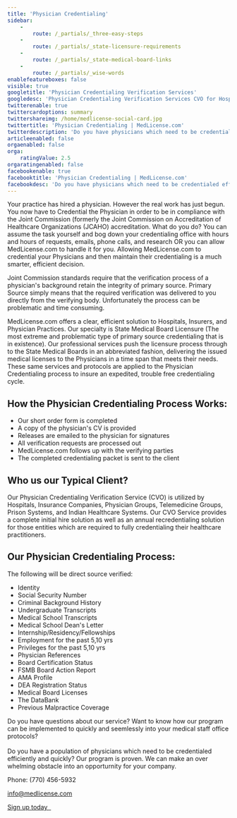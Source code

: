 ```yaml
---
title: 'Physician Credentialing'
sidebar:
    -
        route: /_partials/_three-easy-steps
    -
        route: /_partials/_state-licensure-requirements
    -
        route: /_partials/_state-medical-board-links
    -
        route: /_partials/_wise-words
enablefeatureboxes: false
visible: true
googletitle: 'Physician Credentialing Verification Services'
googledesc: 'Physician Credentialing Verification Services CVO for Hospitals, Physician Groups,and  Insurance Companies who credential healthcare practittioners'
twitterenable: true
twittercardoptions: summary
twittershareimg: /home/medlicense-social-card.jpg
twittertitle: 'Physician Credentialing | MedLicense.com'
twitterdescription: 'Do you have physicians which need to be credentialed efficiently and quickly? Our program is proven. We can make an over whelming obstacle into an opporturnity for your company.'
articleenabled: false
orgaenabled: false
orga:
    ratingValue: 2.5
orgaratingenabled: false
facebookenable: true
facebooktitle: 'Physician Credentialing | MedLicense.com'
facebookdesc: 'Do you have physicians which need to be credentialed efficiently and quickly? Our program is proven. We can make an over whelming obstacle into an opporturnity for your company.'
---
```


<p>Your practice has hired a physician. However the real work has just begun. You now have to Credential the Physician in order to be in compliance with the Joint Commission (formerly the Joint Commission on Accreditation of Healthcare Organizations (JCAHO) accreditation. What do you do? You can assume the task yourself and bog down your credentialing office with hours and hours of requests, emails, phone calls, and research OR you can allow MedLicense.com to handle it for you. Allowing MedLicense.com to credential your Physicians and then maintain their credentialing is a much smarter, efficient decision.</p>
<p>Joint Commission standards require that the verification process of a physician's background retain the integrity of primary source. Primary Source simply means that the required verification was delivered to you directly from the verifying body. Unfortunately the process can be problematic and time consuming.</p>
<p>MedLicense.com offers a clear, efficient solution to Hospitals, Insurers, and Physician Practices. Our specialty is State Medical Board Licensure (The most extreme and problematic type of primary source credentialing that is in existence). Our professional services push the licensure process through to the State Medical Boards in an abbreviated fashion, delivering the issued medical licenses to the Physicians in a time span that meets their needs. These same services and protocols are applied to the Physician Credentialing process to insure an expedited, trouble free credentialing cycle.</p>
<h2 id="mcetoc_1cec8onnj0">How the Physician Credentialing Process Works:</h2>
<ul>
<li>Our short order form is completed</li>
<li>A copy of the physician's CV is provided</li>
<li>Releases are emailed to the physician for signatures</li>
<li>All verification requests are processed out</li>
<li>MedLicense.com follows up with the verifying parties</li>
<li>The completed credentialing packet is sent to the client</li>
</ul>
<h2 id="mcetoc_1cec8onnj1">Who us our Typical Client?</h2>
<p>Our Physician Credentialing Verification Service (CVO) is utilized by Hospitals, Insurance Companies, Physician Groups, Telemedicine Groups, Prison Systems, and Indian Healthcare Systems. Our CVO Service provides a complete initial hire solution as well as an annual recredentialing solution for those entities which are required to fully credentialing their healthcare practitioners.</p>
<h2 id="mcetoc_1cec8onnj2">Our Physician Credentialing Process:</h2>
<p>The following will be direct source verified:</p>
<ul>
<li>Identity</li>
<li>Social Security Number</li>
<li>Criminal Background History</li>
<li>Undergraduate Transcripts</li>
<li>Medical School Transcripts</li>
<li>Medical School Dean's Letter</li>
<li>Internship/Residency/Fellowships</li>
<li>Employment for the past 5,10 yrs</li>
<li>Privileges for the past 5,10 yrs</li>
<li>Physician References</li>
<li>Board Certification Status</li>
<li>FSMB Board Action Report</li>
<li>AMA Profile</li>
<li>DEA Registration Status</li>
<li>Medical Board Licenses</li>
<li>The DataBank</li>
<li>Previous Malpractice Coverage</li>
</ul>
<p>Do you have questions about our service? Want to know how our program can be implemented to quickly and seemlessly into your medical staff office protocols?&nbsp;<br /><br />Do you have a population of physicians which need to be credentialed efficiently and quickly? Our program is proven. We can make an over whelming obstacle into an opporturnity for your company.</p>
<p>Phone: (770) 456-5932</p>
<p><a href="mailto:info@medlicense.com?subject=Physician%20Credentialing%20Information">info@medlicense.com</a></p>
<p><a class="btn btn-secondary" href="https://www.secure-access.net/~medlicense/maaform/ccphysiciancredentialingservices.html">Sign up today <em class="fa fa-sm fa-play" aria-hidden="true">&nbsp;</em></a>&nbsp;</p>
